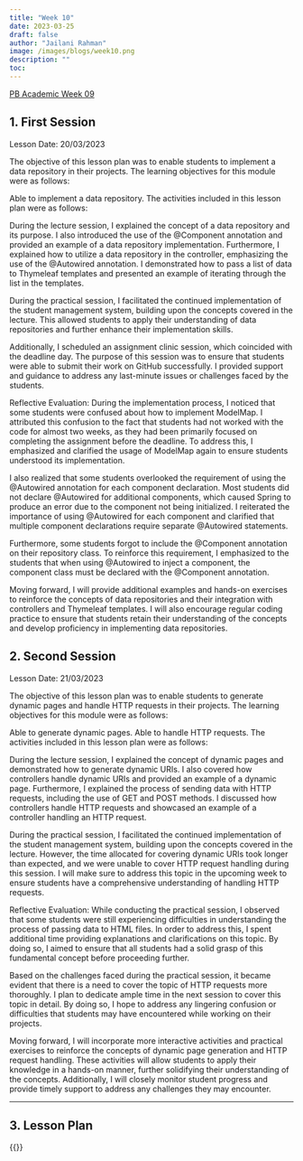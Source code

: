 ```yaml
---
title: "Week 10"
date: 2023-03-25
draft: false
author: "Jailani Rahman"
image: /images/blogs/week10.png
description: ""
toc:
---
```


<div class="h1"><u>PB Academic Week 09</u></div>

## 1. First Session

Lesson Date: 20/03/2023

The objective of this lesson plan was to enable students to implement a data repository in their projects. The learning objectives for this module were as follows:

Able to implement a data repository.
The activities included in this lesson plan were as follows:

During the lecture session, I explained the concept of a data repository and its purpose. I also introduced the use of the @Component annotation and provided an example of a data repository implementation. Furthermore, I explained how to utilize a data repository in the controller, emphasizing the use of the @Autowired annotation. I demonstrated how to pass a list of data to Thymeleaf templates and presented an example of iterating through the list in the templates.

During the practical session, I facilitated the continued implementation of the student management system, building upon the concepts covered in the lecture. This allowed students to apply their understanding of data repositories and further enhance their implementation skills.

Additionally, I scheduled an assignment clinic session, which coincided with the deadline day. The purpose of this session was to ensure that students were able to submit their work on GitHub successfully. I provided support and guidance to address any last-minute issues or challenges faced by the students.

Reflective Evaluation:
During the implementation process, I noticed that some students were confused about how to implement ModelMap. I attributed this confusion to the fact that students had not worked with the code for almost two weeks, as they had been primarily focused on completing the assignment before the deadline. To address this, I emphasized and clarified the usage of ModelMap again to ensure students understood its implementation.

I also realized that some students overlooked the requirement of using the @Autowired annotation for each component declaration. Most students did not declare @Autowired for additional components, which caused Spring to produce an error due to the component not being initialized. I reiterated the importance of using @Autowired for each component and clarified that multiple component declarations require separate @Autowired statements.

Furthermore, some students forgot to include the @Component annotation on their repository class. To reinforce this requirement, I emphasized to the students that when using @Autowired to inject a component, the component class must be declared with the @Component annotation.

Moving forward, I will provide additional examples and hands-on exercises to reinforce the concepts of data repositories and their integration with controllers and Thymeleaf templates. I will also encourage regular coding practice to ensure that students retain their understanding of the concepts and develop proficiency in implementing data repositories.

## 2. Second Session

Lesson Date: 21/03/2023

The objective of this lesson plan was to enable students to generate dynamic pages and handle HTTP requests in their projects. The learning objectives for this module were as follows:

Able to generate dynamic pages.
Able to handle HTTP requests.
The activities included in this lesson plan were as follows:

During the lecture session, I explained the concept of dynamic pages and demonstrated how to generate dynamic URIs. I also covered how controllers handle dynamic URIs and provided an example of a dynamic page. Furthermore, I explained the process of sending data with HTTP requests, including the use of GET and POST methods. I discussed how controllers handle HTTP requests and showcased an example of a controller handling an HTTP request.

During the practical session, I facilitated the continued implementation of the student management system, building upon the concepts covered in the lecture. However, the time allocated for covering dynamic URIs took longer than expected, and we were unable to cover HTTP request handling during this session. I will make sure to address this topic in the upcoming week to ensure students have a comprehensive understanding of handling HTTP requests.

Reflective Evaluation:
While conducting the practical session, I observed that some students were still experiencing difficulties in understanding the process of passing data to HTML files. In order to address this, I spent additional time providing explanations and clarifications on this topic. By doing so, I aimed to ensure that all students had a solid grasp of this fundamental concept before proceeding further.

Based on the challenges faced during the practical session, it became evident that there is a need to cover the topic of HTTP requests more thoroughly. I plan to dedicate ample time in the next session to cover this topic in detail. By doing so, I hope to address any lingering confusion or difficulties that students may have encountered while working on their projects.

Moving forward, I will incorporate more interactive activities and practical exercises to reinforce the concepts of dynamic page generation and HTTP request handling. These activities will allow students to apply their knowledge in a hands-on manner, further solidifying their understanding of the concepts. Additionally, I will closely monitor student progress and provide timely support to address any challenges they may encounter.

---

## 3. Lesson Plan
{{<embed-pdf url="../resources/NEP_LP_S2_23_WK9_MJA.pdf">}}
